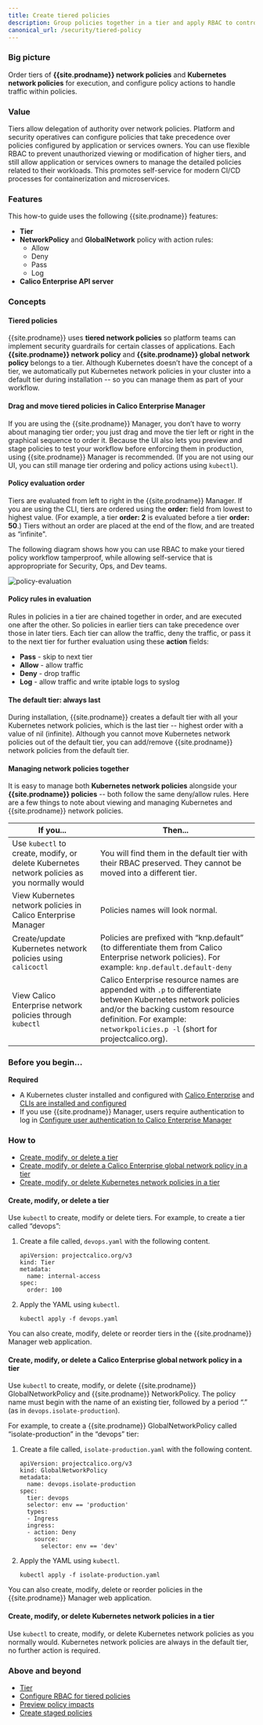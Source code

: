 ```yaml
---
title: Create tiered policies
description: Group policies together in a tier and apply RBAC to control user access.
canonical_url: /security/tiered-policy
---
```


### Big picture

Order tiers of **{{site.prodname}} network policies** and **Kubernetes network policies** for execution, and configure policy actions to handle traffic within policies.

### Value

Tiers allow delegation of authority over network policies. Platform and security operatives can configure policies that take precedence over policies configured by application or services owners. You can use flexible RBAC to prevent unauthorized viewing or modification of higher tiers, and still allow application or services owners to manage the detailed policies related to their workloads. This promotes self-service for modern CI/CD processes for containerization and microservices.

### Features

This how-to guide uses the following {{site.prodname}} features:

- **Tier**
- **NetworkPolicy** and **GlobalNetwork** policy with action rules:
  - Allow
  - Deny
  - Pass
  - Log
- **Calico Enterprise API server**

### Concepts

#### Tiered policies 

{{site.prodname}} uses **tiered network policies** so platform teams can implement security guardrails for certain classes of applications. Each **{{site.prodname}} network policy** and **{{site.prodname}} global network policy** belongs to a tier. Although Kubernetes doesn’t have the concept of a tier, we automatically put Kubernetes network policies in your cluster into a default tier during installation -- so you can manage them as part of your workflow.  

#### Drag and move tiered policies in Calico Enterprise Manager 

If you are using the {{site.prodname}} Manager, you don’t have to worry about managing tier order; you just drag and move the tier left or right in the graphical sequence to order it. Because the UI also lets you preview and stage policies to test your workflow before enforcing them in production, using {{site.prodname}} Manager is recommended. (If you are not using our UI, you can still manage tier ordering and policy actions using `kubectl`). 

#### Policy evaluation order

Tiers are evaluated from left to right in the {{site.prodname}} Manager. If you are using the CLI, tiers are ordered using the **order:** field from lowest to highest value. (For example, a tier **order: 2** is evaluated before a tier **order: 50**.) Tiers without an order are placed at the end of the flow, and are treated as “infinite".

The following diagram shows how you can use RBAC to make your tiered policy workflow tamperproof, while allowing self-service that is appropropriate for Security, Ops, and Dev teams. 

![policy-evaluation]({{site.baseurl}}/images/policy-evaluation.png)

#### Policy rules in evaluation 

Rules in policies in a tier are chained together in order, and are executed one after the other. So policies in earlier tiers can take precedence over those in later tiers. Each tier can allow the traffic, deny the traffic, or pass it to the next tier for further evaluation using these **action** fields:

- **Pass** - skip to next tier
- **Allow** - allow traffic
- **Deny** - drop traffic
- **Log** - allow traffic and write iptable logs to syslog 

#### The default tier: always last

During installation, {{site.prodname}} creates a default tier with all your Kubernetes network policies, which is the last tier -- highest order with a value of nil (infinite). Although you cannot move Kubernetes network policies out of the default tier, you can add/remove {{site.prodname}} network policies from the default tier.

#### Managing network policies together

It is easy to manage both **Kubernetes network policies** alongside your **{{site.prodname}} policies** -- both follow the same deny/allow rules. Here are a few things to note about viewing and managing Kubernetes and {{site.prodname}} network policies. 

| **If you...**                                                | **Then...**                                                  |
| ------------------------------------------------------------ | ------------------------------------------------------------ |
| Use `kubectl` to create, modify, or delete Kubernetes network policies as you normally would | You will find them in the default tier with their RBAC preserved. They cannot be moved into a different tier. |
| View Kubernetes network policies in Calico Enterprise Manager | Policies names will look normal.                             |
| Create/update Kubernetes network policies using `calicoctl`  | Policies are prefixed with “knp.default” (to differentiate them from Calico Enterprise network policies). For example: `knp.default.default-deny` |
| View Calico Enterprise network policies through `kubectl`    | Calico Enterprise resource names are appended with `.p` to differentiate between Kubernetes network policies and/or the backing custom resource definition. For example: `networkpolicies.p -l` (short for projectcalico.org). |

### Before you begin...

**Required**

- A Kubernetes cluster installed and configured with [Calico Enterprise]({{site.baseurl}}/getting-started/) and [CLIs are installed and configured]({{site.baseurl}}/getting-started/calicoctl/)
- If you use {{site.prodname}} Manager, users require authentication to log in [Configure user authentication to Calico Enterprise Manager]({{site.baseurl}}/getting-started/create-user-login)

### How to

- [Create, modify, or delete a tier](#create-modify-or-delete-a-tier)
- [Create, modify, or delete a Calico Enterprise global network policy in a tier](#create-modify-or-delete-a-calico-enterprise-global-network-policy-in-a-tier)
- [Create, modify, or delete Kubernetes network policies in a tier](#create-modify-or-delete-kubernetes-network-policies-in-a-tier)

#### Create, modify, or delete a tier

Use `kubectl` to create, modify or delete tiers. For example, to create a tier called “devops”:

1. Create a file called, `devops.yaml` with the following content.

   ```
   apiVersion: projectcalico.org/v3
   kind: Tier
   metadata:
     name: internal-access
   spec:
     order: 100
   ```
1. Apply the YAML using `kubectl`.

   ```
   kubectl apply -f devops.yaml
   ```

You can also create, modify, delete or reorder tiers in the {{site.prodname}} Manager web application.

#### Create, modify, or delete a Calico Enterprise global network policy in a tier

Use `kubectl` to create, modify, or delete {{site.prodname}} GlobalNetworkPolicy and {{site.prodname}} NetworkPolicy. The policy name must begin with the name of an existing tier, followed by a period “.” (as in `devops.isolate-production`).

For example, to create a {{site.prodname}} GlobalNetworkPolicy called “isolate-production” in the “devops” tier:

1. Create a file called, `isolate-production.yaml` with the following content.

   ```
   apiVersion: projectcalico.org/v3
   kind: GlobalNetworkPolicy
   metadata:
     name: devops.isolate-production
   spec:
     tier: devops
     selector: env == 'production'
     types:
     - Ingress
     ingress:
     - action: Deny
       source:
         selector: env == 'dev'
   ```      
1. Apply the YAML using `kubectl`.

   ```
   kubectl apply -f isolate-production.yaml
   ```

You can also create, modify, delete or reorder policies in the {{site.prodname}} Manager web application.

#### Create, modify, or delete Kubernetes network policies in a tier

Use `kubectl` to create, modify, or delete Kubernetes network policies as you normally would. Kubernetes network policies are always in the default tier, no further action is required.

### Above and beyond

- [Tier]({{site.baseurl}}/reference/resources/tier)
- [Configure RBAC for tiered policies]({{site.baseurl}}/reference/cnx/rbac-tiered-policies)
- [Preview policy impacts]({{site.baseurl}}/security/policy-impact-preview)
- [Create staged policies]({{site.baseurl}}/security/staged-network-policies)
